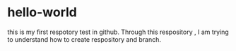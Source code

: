 # hello-world
this is my first respotory test in github. Through this respository , I am trying to understand how to create respository and branch.
